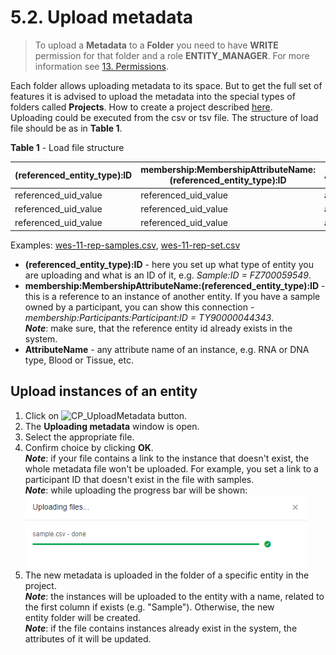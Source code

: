 # 5.2. Upload metadata

> To upload a **Metadata** to a **Folder** you need to have **WRITE** permission for that folder and a role **ENTITY_MANAGER**. For more information see [13. Permissions](../13_Permissions/13._Permissions.md).

Each folder allows uploading metadata to its space. But to get the full set of features it is advised to upload the metadata into the special types of folders called **Projects**. How to create a project described [here](../Appendix_B/Appendix_B._Working_with_a_Project.md).  
Uploading could be executed from the csv or tsv file. The structure of load file should be as in **Table 1**.

**Table 1** - Load file structure

| (referenced_entity_type):ID | membership:MembershipAttributeName:(referenced_entity_type):ID | AttributeName |
|---|---|---|
| referenced_uid_value | referenced_uid_value | attribute_value |
| referenced_uid_value | referenced_uid_value | attribute_value |
| referenced_uid_value | referenced_uid_value | attribute_value |

Examples: [wes-11-rep-samples.csv](attachments/UploadMetadata_example1.csv), [wes-11-rep-set.csv](attachments/UploadMetadata_example2.csv)

- **(referenced_entity_type):ID** - here you set up what type of entity you are uploading and what is an ID of it, e.g. _Sample:ID = FZ700059549_.
- **membership:MembershipAttributeName:(referenced_entity_type):ID** - this is a reference to an instance of another entity. If you have a sample owned by a participant, you can show this connection - _membership:Participants:Participant:ID = TY90000044343_.  
    **_Note_**: make sure, that the reference entity id already exists in the system.
- **AttributeName** - any attribute name of an instance, e.g. RNA or DNA type, Blood or Tissue, etc.

## Upload instances of an entity

1. Click on ![CP_UploadMetadata](attachments/UploadMetadata_1.png) button.
2. The **Uploading metadata** window is open.
3. Select the appropriate file.
4. Confirm choice by clicking **OK**.  
    **_Note_**: if your file contains a link to the instance that doesn't exist, the whole metadata file won't be uploaded. For example, you set a link to a participant ID that doesn't exist in the file with samples.  
    **_Note_**: while uploading the progress bar will be shown:  
    ![CP_UploadMetadata](attachments/UploadMetadata_2.png)
5. The new metadata is uploaded in the folder of a specific entity in the project.  
    **_Note_**: the instances will be uploaded to the entity with a name, related to the first column if exists (e.g. "Sample"). Otherwise, the new entity folder will be created.  
    **_Note_**: if the file contains instances already exist in the system, the attributes of it will be updated.